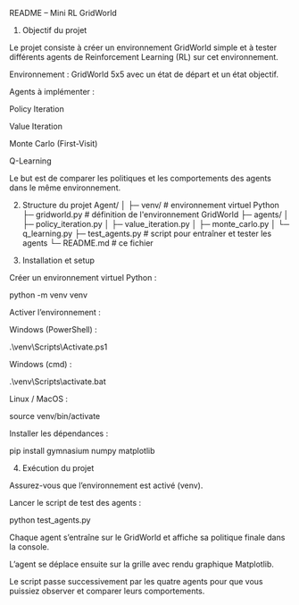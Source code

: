 README – Mini RL GridWorld
1. Objectif du projet

Le projet consiste à créer un environnement GridWorld simple et à tester différents agents de Reinforcement Learning (RL) sur cet environnement.

Environnement : GridWorld 5x5 avec un état de départ et un état objectif.

Agents à implémenter :

Policy Iteration

Value Iteration

Monte Carlo (First-Visit)

Q-Learning

Le but est de comparer les politiques et les comportements des agents dans le même environnement.

2. Structure du projet
Agent/
│
├─ venv/                     # environnement virtuel Python
├─ gridworld.py              # définition de l'environnement GridWorld
├─ agents/
│   ├─ policy_iteration.py
│   ├─ value_iteration.py
│   ├─ monte_carlo.py
│   └─ q_learning.py
├─ test_agents.py            # script pour entraîner et tester les agents
└─ README.md                 # ce fichier

3. Installation et setup

Créer un environnement virtuel Python :

python -m venv venv


Activer l’environnement :

Windows (PowerShell) :

.\venv\Scripts\Activate.ps1


Windows (cmd) :

.\venv\Scripts\activate.bat


Linux / MacOS :

source venv/bin/activate


Installer les dépendances :

pip install gymnasium numpy matplotlib

4. Exécution du projet

Assurez-vous que l’environnement est activé (venv).

Lancer le script de test des agents :

python test_agents.py


Chaque agent s’entraîne sur le GridWorld et affiche sa politique finale dans la console.

L’agent se déplace ensuite sur la grille avec rendu graphique Matplotlib.

Le script passe successivement par les quatre agents pour que vous puissiez observer et comparer leurs comportements.